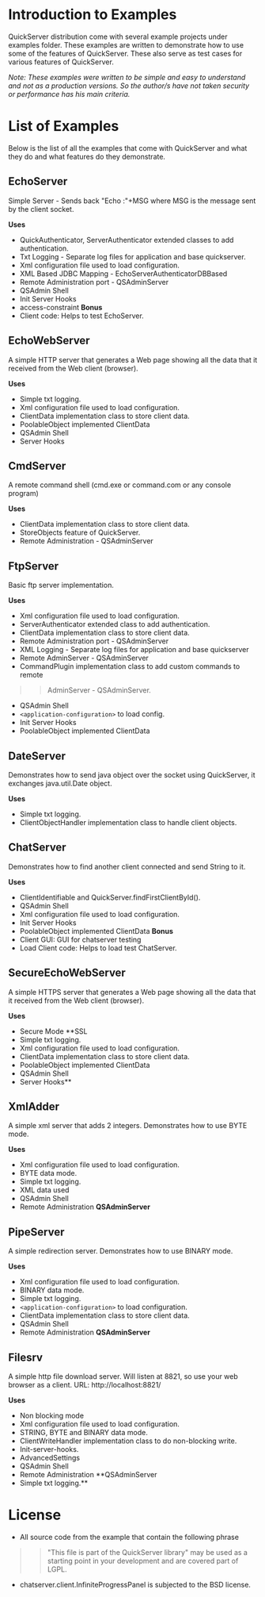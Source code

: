 # Introduction to Examples #

QuickServer distribution come with several example projects under examples folder. These examples are written to demonstrate how to use some of the features of QuickServer. These also serve as test cases for various features of QuickServer.

_Note: These examples were written to be simple and easy to understand and not as a production versions. So the author/s have not taken security or performance has his main criteria._



# List of Examples #

Below is the list of all the examples that come with QuickServer and what they do and what features do they demonstrate.

## EchoServer ##
Simple Server - Sends back "Echo :"+MSG where MSG is the message sent by the client socket.

**Uses**
  * QuickAuthenticator, ServerAuthenticator extended classes to add authentication.
  * Txt Logging - Separate log files for application and base quickserver.
  * Xml configuration file used to load configuration.
  * XML Based JDBC Mapping - EchoServerAuthenticatorDBBased
  * Remote Administration port - QSAdminServer
  * QSAdmin Shell
  * Init Server Hooks
  * access-constraint
**Bonus**
  * Client code: Helps to test EchoServer.


## EchoWebServer ##
A simple HTTP server that generates a Web page showing all the data that it received from the Web client (browser).

**Uses**
  * Simple txt logging.
  * Xml configuration file used to load configuration.
  * ClientData implementation class to store client data.
  * PoolableObject implemented ClientData
  * QSAdmin Shell
  * Server Hooks


## CmdServer ##
A remote command shell (cmd.exe or command.com or any console program)

**Uses**
  * ClientData implementation class to store client data.
  * StoreObjects feature of QuickServer.
  * Remote Administration - QSAdminServer

## FtpServer ##
Basic ftp server implementation.

**Uses**
  * Xml configuration file used to load configuration.
  * ServerAuthenticator extended class to add authentication.
  * ClientData implementation class to store client data.
  * Remote Administration port - QSAdminServer
  * XML Logging - Separate log files for application and base quickserver
  * Remote AdminServer - QSAdminServer
  * CommandPlugin implementation class to add custom commands to remote
> > AdminServer - QSAdminServer.
  * QSAdmin Shell
  * `<application-configuration>` to load config.
  * Init Server Hooks
  * PoolableObject implemented ClientData


## DateServer ##
Demonstrates how to send java object over the socket using QuickServer, it exchanges java.util.Date object.

**Uses**
  * Simple txt logging.
  * ClientObjectHandler implementation class to handle client objects.


## ChatServer ##
Demonstrates how to find another client connected and send String to it.

**Uses**
  * ClientIdentifiable and QuickServer.findFirstClientById().
  * QSAdmin Shell
  * Xml configuration file used to load configuration.
  * Init Server Hooks
  * PoolableObject implemented ClientData
**Bonus**
  * Client GUI: GUI for chatserver testing
  * Load Client code: Helps to load test ChatServer.


## SecureEchoWebServer ##
A simple HTTPS server that generates a Web page showing all the data that it received from the Web client (browser).

**Uses**
  * Secure Mode **SSL
  * Simple txt logging.
  * Xml configuration file used to load configuration.
  * ClientData implementation class to store client data.
  * PoolableObject implemented ClientData
  * QSAdmin Shell
  * Server Hooks**

## XmlAdder ##
A simple xml server that adds 2 integers. Demonstrates how to use BYTE mode.

**Uses**
  * Xml configuration file used to load configuration.
  * BYTE data mode.
  * Simple txt logging.
  * XML data used
  * QSAdmin Shell
  * Remote Administration **QSAdminServer**

## PipeServer ##
A simple redirection server. Demonstrates how to use BINARY mode.

**Uses**
  * Xml configuration file used to load configuration.
  * BINARY data mode.
  * Simple txt logging.
  * `<application-configuration>` to load configuration.
  * ClientData implementation class to store client data.
  * QSAdmin Shell
  * Remote Administration **QSAdminServer**

## Filesrv ##
A simple http file download server. Will listen at 8821, so use your web browser as a client. URL: http://localhost:8821/

**Uses**
  * Non blocking mode
  * Xml configuration file used to load configuration.
  * STRING, BYTE and BINARY data mode.
  * ClientWriteHandler implementation class to do non-blocking write.
  * Init-server-hooks.
  * AdvancedSettings
  * QSAdmin Shell
  * Remote Administration **QSAdminServer
  * Simple txt logging.**


# License #
  * All source code from the example that contain the following phrase
> > "This file is part of the QuickServer library" may be used as a starting point in your development and are covered part of LGPL.
  * chatserver.client.InfiniteProgressPanel is subjected to the BSD license.